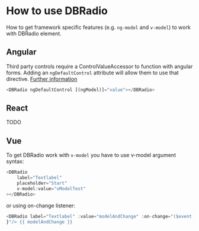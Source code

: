 # How to use DBRadio

How to get framework specific features (e.g. `ng-model` and `v-model`) to work with DBRadio element.

## Angular

Third party controls require a ControlValueAccessor to function with angular forms. Adding an `ngDefaultControl` attribute will allow them to use that directive.
[Further information](https://stackoverflow.com/a/46465959)

```ts
<DBRadio ngDefaultControl [(ngModel)]="value"></DBRadio>
```

## React

TODO

## Vue

To get DBRadio work with `v-model` you have to use v-model argument syntax:

```ts
<DBRadio
	label="Textlabel"
	placeholder="Start"
	v-model:value="vModelTest"
></DBRadio>
```

or using on-change listener:

```ts
<DBRadio label="Textlabel" :value="modelAndChange" :on-change="($event) => { modelAndChange = $event.target.value;
}"/> {{ modelAndChange }}
```
